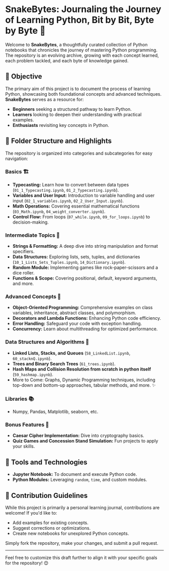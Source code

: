 # SnakeBytes: Journaling the Journey of Learning Python, Bit by Bit, Byte by Byte 🐍

Welcome to **SnakeBytes**, a thoughtfully curated collection of Python notebooks that chronicles the journey of mastering Python programming. The repository is an evolving archive, growing with each concept learned, each problem tackled, and each byte of knowledge gained.

## 🌟 Objective

The primary aim of this project is to document the process of learning Python, showcasing both foundational concepts and advanced techniques. **SnakeBytes** serves as a resource for:
- **Beginners** seeking a structured pathway to learn Python.
- **Learners** looking to deepen their understanding with practical examples.
- **Enthusiasts** revisiting key concepts in Python.

## 📂 Folder Structure and Highlights

The repository is organized into categories and subcategories for easy navigation:

### Basics 🏗️
- **Typecasting:** Learn how to convert between data types (`01_1_Typecasting.ipynb`, `01_2_Typecasting.ipynb`).
- **Variables and User Input:** Introduction to variable handling and user input (`02_1_variables.ipynb`, `02_2_User_Input.ipynb`).
- **Math Operations:** Covering essential mathematical functions (`03_Math.ipynb`, `04_weight_converter.ipynb`).
- **Control Flow:** From loops (`07_while.ipynb`, `09_for_loops.ipynb`) to decision-making.

### Intermediate Topics 🧩
- **Strings & Formatting:** A deep dive into string manipulation and format specifiers.
- **Data Structures:** Exploring lists, sets, tuples, and dictionaries (`10_1_Lists_Sets_Tuples.ipynb`, `14_Dictionary.ipynb`).
- **Random Module:** Implementing games like rock-paper-scissors and a dice roller.
- **Functions & Scope:** Covering positional, default, keyword arguments, and more.

### Advanced Concepts 🚀
- **Object-Oriented Programming:** Comprehensive examples on class variables, inheritance, abstract classes, and polymorphism.
- **Decorators and Lambda Functions:** Enhancing Python code efficiency.
- **Error Handling:** Safeguard your code with exception handling.
- **Concurrency:** Learn about multithreading for optimized performance.
  
### Data Structures and Algorithms 🌳
- **Linked Lists, Stacks, and Queues** (`58_LinkedList.ipynb`, `60_stacknQ.ipynb`).
- **Trees and Binary Search Trees** (`61_trees.ipynb`).
- **Hash Maps and Collision Resolution from scratch in python itself** (`59_hashmap.ipynb`).
- More to Come: Graphs, Dynamic Programming techniques, including top-down and bottom-up approaches, tabular methods, and more. ✨

### Libraries 📚
- Numpy, Pandas, Matplotlib, seaborn, etc.

### Bonus Features 🎉
- **Caesar Cipher Implementation:** Dive into cryptography basics.
- **Quiz Games and Concession Stand Simulation:** Fun projects to apply your skills.

## 🔧 Tools and Technologies
- **Jupyter Notebook:** To document and execute Python code.
- **Python Modules:** Leveraging `random`, `time`, and custom modules.

## 🤝 Contribution Guidelines

While this project is primarily a personal learning journal, contributions are welcome! If you'd like to:
- Add examples for existing concepts.
- Suggest corrections or optimizations.
- Create new notebooks for unexplored Python concepts.

Simply fork the repository, make your changes, and submit a pull request.

---

Feel free to customize this draft further to align it with your specific goals for the repository! 😊

